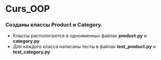 # Curs_OOP

### Созданы классы **Product** и **Category**.

- Классы распологаются в одноименных файлах **product.py** и **category.py**
- Для каждого класса написаны тесты в файлах **test_product.py** и **test_category.py**

